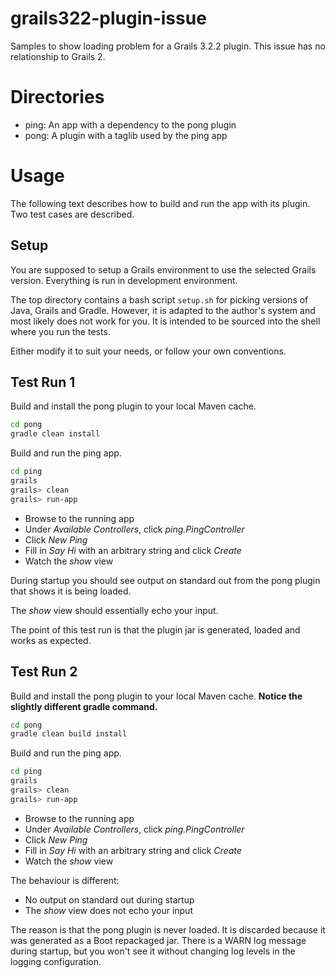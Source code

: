 # grails322-plugin-issue
Samples to show loading problem for a Grails 3.2.2 plugin.
This issue has no relationship to Grails 2.

# Directories
* ping: An app with a dependency to the pong plugin
* pong: A plugin with a taglib used by the ping app

# Usage
The following text describes how to build and run the app with its plugin.
Two test cases are described.

## Setup
You are supposed to setup a Grails environment to use the selected Grails version.
Everything is run in development environment.

The top directory contains a bash script `setup.sh` for picking versions of
Java, Grails and Gradle.
However, it is adapted to the author's system and most likely does not work for you.
It is intended to be sourced into the shell where you run the tests.

Either modify it to suit your needs, or follow your own conventions.

## Test Run 1
Build and install the pong plugin to your local Maven cache.
```bash
cd pong
gradle clean install
```

Build and run the ping app.
```bash
cd ping
grails
grails> clean
grails> run-app
```

* Browse to the running app
* Under *Available Controllers*, click *ping.PingController*
* Click *New Ping*
* Fill in *Say Hi* with an arbitrary string and click *Create*
* Watch the *show* view

During startup you should see output on standard out from the pong plugin
that shows it is being loaded.

The *show* view should essentially echo your input.

The point of this test run is that the plugin jar is generated, loaded
and works as expected.

## Test Run 2
Build and install the pong plugin to your local Maven cache.
**Notice the slightly different gradle command.**
```bash
cd pong
gradle clean build install
```

Build and run the ping app.
```bash
cd ping
grails
grails> clean
grails> run-app
```

* Browse to the running app
* Under *Available Controllers*, click *ping.PingController*
* Click *New Ping*
* Fill in *Say Hi* with an arbitrary string and click *Create*
* Watch the *show* view

The behaviour is different:
* No output on standard out during startup
* The *show* view does not echo your input

The reason is that the pong plugin is never loaded.
It is discarded because it was generated as a Boot repackaged jar.
There is a WARN log message during startup, but you won't see it without
changing log levels in the logging configuration.
